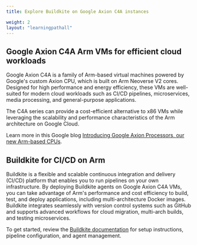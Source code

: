 ```yaml
---
title: Explore Buildkite on Google Axion C4A instances

weight: 2
layout: "learningpathall"
---
```


## Google Axion C4A Arm VMs for efficient cloud workloads

Google Axion C4A is a family of Arm-based virtual machines powered by Google's custom Axion CPU, which is built on Arm Neoverse V2 cores. Designed for high performance and energy efficiency, these VMs are well-suited for modern cloud workloads such as CI/CD pipelines, microservices, media processing, and general-purpose applications.

The C4A series can provide a cost-efficient alternative to x86 VMs while leveraging the scalability and performance characteristics of the Arm architecture on Google Cloud.

Learn more in this Google blog [Introducing Google Axion Processors, our new Arm-based CPUs](https://cloud.google.com/blog/products/compute/introducing-googles-new-arm-based-cpu).

## Buildkite for CI/CD on Arm

Buildkite is a flexible and scalable continuous integration and delivery (CI/CD) platform that enables you to run pipelines on your own infrastructure. By deploying Buildkite agents on Google Axion C4A VMs, you can take advantage of Arm's performance and cost efficiency to build, test, and deploy applications, including multi-architecture Docker images. Buildkite integrates seamlessly with version control systems such as GitHub and supports advanced workflows for cloud migration, multi-arch builds, and testing microservices. 

To get started, review the [Buildkite documentation](https://buildkite.com/docs) for setup instructions, pipeline configuration, and agent management.
